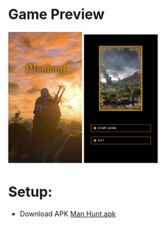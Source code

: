 # Game Preview
 <div style="display: inline-block;">
  <img src="https://raw.githubusercontent.com/josephgcedeno/Text-Adventure-Game-Using-LUA-Solar2D/master/images/Poster.jpg" width="150">
  <img src="https://raw.githubusercontent.com/josephgcedeno/Text-Adventure-Game-Using-LUA-Solar2D/master/images/StartPoster.png" width="150">
 </div>

# Setup:
- Download APK [Man Hunt.apk](https://drive.google.com/file/d/1qop-6vhkm9dOuNNNZLWTTiz0voPMRskr/view?usp=sharing)

